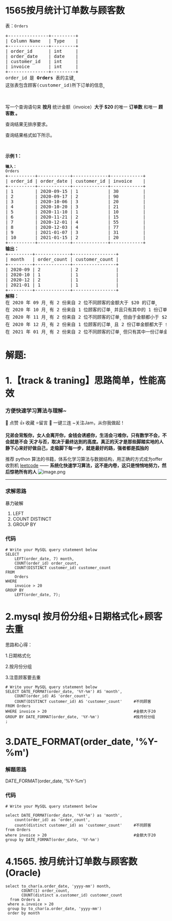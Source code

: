 # 1565按月统计订单数与顾客数
<p>表：<code>Orders</code></p>

<pre>
+---------------+---------+
| Column Name   | Type    |
+---------------+---------+
| order_id      | int     |
| order_date    | date    |
| customer_id   | int     |
| invoice       | int     |
+---------------+---------+
order_id 是 <strong>Orders </strong>表的主键<sub>。</sub>
这张表包含顾客(customer_id)所下订单的信息<sub>。</sub>
</pre>

<p>&nbsp;</p>

<p>写一个查询语句来 <strong>按月 </strong>统计金额（invoice）<strong>大于 $20 </strong>的唯一 <strong>订单数</strong> 和唯一 <strong>顾客数 。</strong></p>

<p>查询结果无排序要求。</p>

<p>查询结果格式如下所示。</p>

<p>&nbsp;</p>

<p><strong>示例 1：</strong></p>

<pre>
<code><strong>输入：</strong>
Orders</code>
+----------+------------+-------------+------------+
| order_id | order_date | customer_id | invoice    |
+----------+------------+-------------+------------+
| 1        | 2020-09-15 | 1           | 30         |
| 2        | 2020-09-17 | 2           | 90         |
| 3        | 2020-10-06 | 3           | 20         |
| 4        | 2020-10-20 | 3           | 21         |
| 5        | 2020-11-10 | 1           | 10         |
| 6        | 2020-11-21 | 2           | 15         |
| 7        | 2020-12-01 | 4           | 55         |
| 8        | 2020-12-03 | 4           | 77         |
| 9        | 2021-01-07 | 3           | 31         |
| 10       | 2021-01-15 | 2           | 20         |
+----------+------------+-------------+------------+
<strong>输出：</strong>
+---------+-------------+----------------+
| month   | order_count | customer_count |
+---------+-------------+----------------+
| 2020-09 | 2           | 2              |
| 2020-10 | 1           | 1              |
| 2020-12 | 2           | 1              |
| 2021-01 | 1           | 1              |
+---------+-------------+----------------+
<strong>解释：</strong>
在 2020 年 09 月<sub>，</sub>有 2 份来自 2 位不同顾客的金额大于 $20 的订单<sub>。</sub>
在 2020 年 10 月<sub>，</sub>有 2 份来自 1 位顾客的订单<sub>，</sub>并且只有其中的 1 份订单金额大于 $20 <sub>。</sub>
在 2020 年 11 月<sub>，</sub>有 2 份来自 2 位不同顾客的订单<sub>，</sub>但由于金额都小于 $20 <sub>，</sub>所以我们的查询结果中不包含这个月的数据<sub>。</sub>
在 2020 年 12 月<sub>，</sub>有 2 份来自 1 位顾客的订单<sub>，</sub>且 2 份订单金额都大于 $20<sub> 。</sub>
在 2021 年 01 月<sub>，</sub>有 2 份来自 2 位不同顾客的订单<sub>，</sub>但只有其中一份订单金额大于 $20 <sub>。</sub></pre>
































# 解题:
# 1.【track & traning】思路简单，性能高效
### 方便快速学习算法与理解~
🌇 点赞 👍 收藏 ⭐留言 📝 一键三连 ~关注Jam，从你我做起！

**兄弟会背叛你，女人会离开你，金钱会诱惑你，生活会刁难你，只有数学不会，不会就是不会**
**天才与否，取决于最终达到的高度。真正的天才是那些脚踏实地的人**
**静下心来好好做自己，走稳脚下每一步，就是最好的路，强者都是孤独的**

推荐 python 算法的书籍，体系化学习算法与数据结构，用正确的方式成为offer收割机
[leetcode](https://github.com/ls1248659692/leetcode) ——  **系统化快速学习算法，这不是内卷，这只是悄悄地努力，然后惊艳所有的人**
![image.png](https://pic.leetcode-cn.com/1649567252-tXjjTq-image.png)


---
### 求解思路
暴力破解
1. LEFT
2. COUNT DISTINCT
3. GROUP BY 

### 代码

```mysql
# Write your MySQL query statement below
SELECT 
    LEFT(order_date, 7) month,
    COUNT(order_id) order_count,
    COUNT(DISTINCT customer_id) customer_count
FROM 
    Orders
WHERE 
    invoice > 20                            
GROUP BY 
    LEFT(order_date, 7);

```
# 2.mysql 按月份分组+日期格式化+顾客去重
思路和心得：

1.日期格式化

2.按月份分组

3.注意顾客要去重

```mysql []
# Write your MySQL query statement below
SELECT DATE_FORMAT(order_date, '%Y-%m') AS 'month',
    COUNT(order_id) AS 'order_count',
    COUNT(DISTINCT customer_id) AS 'customer_count'     #不同顾客
FROM Orders
WHERE invoice > 20                                      #金额大于20
GROUP BY DATE_FORMAT(order_date, '%Y-%m')               #按月份分组
;
```
# 3.DATE_FORMAT(order_date, '%Y-%m')
### 解题思路
DATE_FORMAT(order_date, '%Y-%m')

### 代码

```mysql
# Write your MySQL query statement below

select DATE_FORMAT(order_date, '%Y-%m') as 'month',
    count(order_id) as 'order_count',
    count(distinct customer_id) as 'customer_count'     #不同顾客
from Orders
where invoice > 20                                      #金额大于20
group by DATE_FORMAT(order_date, '%Y-%m')
```
# 4.1565. 按月统计订单数与顾客数(Oracle)
```
select to_char(a.order_date, 'yyyy-mm') month,
       COUNT(1) order_count,
       COUNT(distinct a.customer_id) customer_count
  from Orders a
 where a.invoice > 20
 group by to_char(a.order_date, 'yyyy-mm')
 order by month
```
